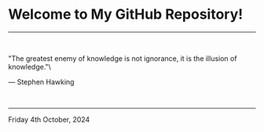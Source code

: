 # Welcome to My GitHub Repository!

---

<br>

"The greatest enemy of knowledge is not ignorance, it is the illusion of knowledge."\

― Stephen Hawking
 
</br>

---
Friday 4th October, 2024
